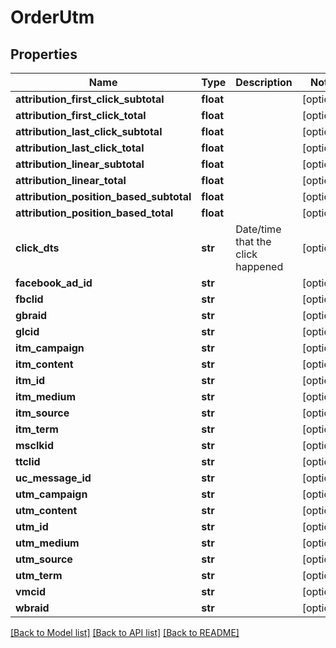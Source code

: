 # OrderUtm

## Properties
Name | Type | Description | Notes
------------ | ------------- | ------------- | -------------
**attribution_first_click_subtotal** | **float** |  | [optional] 
**attribution_first_click_total** | **float** |  | [optional] 
**attribution_last_click_subtotal** | **float** |  | [optional] 
**attribution_last_click_total** | **float** |  | [optional] 
**attribution_linear_subtotal** | **float** |  | [optional] 
**attribution_linear_total** | **float** |  | [optional] 
**attribution_position_based_subtotal** | **float** |  | [optional] 
**attribution_position_based_total** | **float** |  | [optional] 
**click_dts** | **str** | Date/time that the click happened | [optional] 
**facebook_ad_id** | **str** |  | [optional] 
**fbclid** | **str** |  | [optional] 
**gbraid** | **str** |  | [optional] 
**glcid** | **str** |  | [optional] 
**itm_campaign** | **str** |  | [optional] 
**itm_content** | **str** |  | [optional] 
**itm_id** | **str** |  | [optional] 
**itm_medium** | **str** |  | [optional] 
**itm_source** | **str** |  | [optional] 
**itm_term** | **str** |  | [optional] 
**msclkid** | **str** |  | [optional] 
**ttclid** | **str** |  | [optional] 
**uc_message_id** | **str** |  | [optional] 
**utm_campaign** | **str** |  | [optional] 
**utm_content** | **str** |  | [optional] 
**utm_id** | **str** |  | [optional] 
**utm_medium** | **str** |  | [optional] 
**utm_source** | **str** |  | [optional] 
**utm_term** | **str** |  | [optional] 
**vmcid** | **str** |  | [optional] 
**wbraid** | **str** |  | [optional] 

[[Back to Model list]](../README.md#documentation-for-models) [[Back to API list]](../README.md#documentation-for-api-endpoints) [[Back to README]](../README.md)



